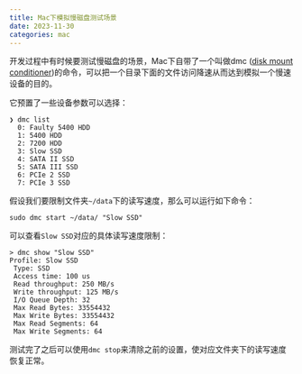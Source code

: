 ```yaml
---
title: Mac下模拟慢磁盘测试场景
date: 2023-11-30
categories: mac
---
```


开发过程中有时候要测试慢磁盘的场景，Mac下自带了一个叫做dmc ([disk mount conditioner](https://manp.gs/mac/1/dmc))的命令，可以把一个目录下面的文件访问降速从而达到模拟一个慢速设备的目的。

它预置了一些设备参数可以选择：
```
❯ dmc list
  0: Faulty 5400 HDD
  1: 5400 HDD
  2: 7200 HDD
  3: Slow SSD
  4: SATA II SSD
  5: SATA III SSD
  6: PCIe 2 SSD
  7: PCIe 3 SSD

```
假设我们要限制文件夹`~/data`下的读写速度，那么可以运行如下命令：
```
sudo dmc start ~/data/ "Slow SSD"
```
可以查看`Slow SSD`对应的具体读写速度限制：
```
> dmc show "Slow SSD"
Profile: Slow SSD
 Type: SSD
 Access time: 100 us
 Read throughput: 250 MB/s
 Write throughput: 125 MB/s
 I/O Queue Depth: 32
 Max Read Bytes: 33554432
 Max Write Bytes: 33554432
 Max Read Segments: 64
 Max Write Segments: 64
```

测试完了之后可以使用`dmc stop`来清除之前的设置，使对应文件夹下的读写速度恢复正常。
